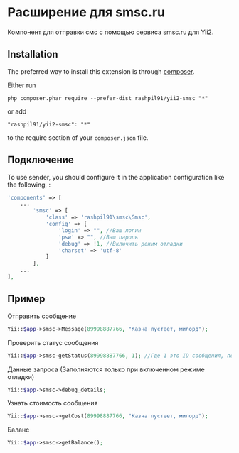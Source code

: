Расширение для smsc.ru
======================
Компонент для отправки смс с помощью сервиса smsc.ru для Yii2.

Installation
------------

The preferred way to install this extension is through [composer](http://getcomposer.org/download/).

Either run

```
php composer.phar require --prefer-dist rashpil91/yii2-smsc "*"
```

or add

```
"rashpil91/yii2-smsc": "*"
```

to the require section of your `composer.json` file.


Подключение
-----

To use sender, you should configure it in the application configuration like the following, :

```php
'components' => [
	...
        'smsc' => [
            'class' => 'rashpil91\smsc\Smsc',
            'config' => [
                'login' => "", //Ваш логин
                'psw' => "", //Ваш пароль
                'debug' => !1, //Включить режим отладки
                'charset' => 'utf-8'
            ]
        ], 
	...
],
```

Пример
-----

Отправить сообщение

```php
Yii::$app->smsc->Message(89998887766, "Казна пустеет, милорд");
```

Проверить статус сообщения

```php
Yii::$app->smsc-getStatus(89998887766, 1); //Где 1 это ID сообщения, полученный при отправке
```

Данные запроса (Заполняются только при включенном режиме отладки)

```php
Yii::$app->smsc->debug_details;
```

Узнать стоимость сообщения

```php
Yii::$app->smsc->getCost(89998887766, "Казна пустеет, милорд");
```

Баланс

```php
Yii::$app->smsc->getBalance();
```
